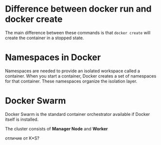 # Difference between docker run and docker create

The main difference between these commands is that `docker create` will create the container in a stopped state.

# Namespaces in Docker

Namespaces are needed to provide an isolated workspace called a container. When you start a container, Docker creates a set of namespaces for that container. These namespaces organize the isolation layer.

# Docker Swarm

Docker Swarm is the standard container orchestrator available if Docker itself is installed.

The cluster consists of __Manager Node__ and __Worker__

отличие от K*S?
